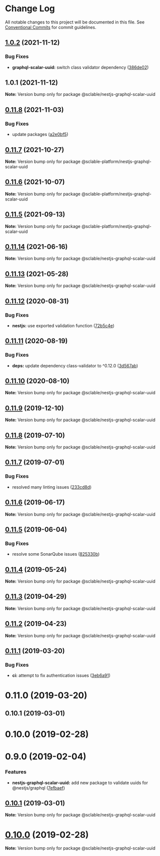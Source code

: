 # Change Log

All notable changes to this project will be documented in this file.
See [Conventional Commits](https://conventionalcommits.org) for commit guidelines.

## [1.0.2](https://github.com/sclable/nestjs-libs/compare/@sclable/nestjs-graphql-scalar-uuid@1.0.1...@sclable/nestjs-graphql-scalar-uuid@1.0.2) (2021-11-12)


### Bug Fixes

* **graphql-scalar-uuid:** switch class validator dependency ([386de02](https://github.com/sclable/nestjs-libs/commit/386de026d8caa8c40321390977d8a2acd8b0db08))





## 1.0.1 (2021-11-12)

**Note:** Version bump only for package @sclable/nestjs-graphql-scalar-uuid





## [0.11.8](https://git.sclable.com/sclable-platform/ts-monorepo/compare/@sclable-platform/nestjs-graphql-scalar-uuid@0.11.7...@sclable-platform/nestjs-graphql-scalar-uuid@0.11.8) (2021-11-03)


### Bug Fixes

* update packages ([a2e0bf5](https://git.sclable.com/sclable-platform/ts-monorepo/commits/a2e0bf507aa58f66d3993aec919ad47bdd83a44b))





## [0.11.7](https://git.sclable.com/sclable-platform/ts-monorepo/compare/@sclable-platform/nestjs-graphql-scalar-uuid@0.11.6...@sclable-platform/nestjs-graphql-scalar-uuid@0.11.7) (2021-10-27)

**Note:** Version bump only for package @sclable-platform/nestjs-graphql-scalar-uuid





## [0.11.6](https://git.sclable.com/sclable-platform/ts-monorepo/compare/@sclable-platform/nestjs-graphql-scalar-uuid@0.11.5...@sclable-platform/nestjs-graphql-scalar-uuid@0.11.6) (2021-10-07)

**Note:** Version bump only for package @sclable-platform/nestjs-graphql-scalar-uuid





## [0.11.5](https://git.sclable.com/sclable-platform/ts-monorepo/compare/@sclable-platform/nestjs-graphql-scalar-uuid@0.13.2...@sclable-platform/nestjs-graphql-scalar-uuid@0.11.5) (2021-09-13)

**Note:** Version bump only for package @sclable-platform/nestjs-graphql-scalar-uuid





## [0.11.14](https://git.sclable.com/sclable-platform/ts-monorepo/compare/@sclable/nestjs-graphql-scalar-uuid@0.11.13...@sclable/nestjs-graphql-scalar-uuid@0.11.14) (2021-06-16)

**Note:** Version bump only for package @sclable/nestjs-graphql-scalar-uuid





## [0.11.13](https://git.sclable.com/sclable-platform/ts-monorepo/compare/@sclable/nestjs-graphql-scalar-uuid@0.11.12...@sclable/nestjs-graphql-scalar-uuid@0.11.13) (2021-05-28)

**Note:** Version bump only for package @sclable/nestjs-graphql-scalar-uuid





## [0.11.12](https://git.sclable.com/sclable-platform/ts-monorepo/compare/@sclable/nestjs-graphql-scalar-uuid@0.11.11...@sclable/nestjs-graphql-scalar-uuid@0.11.12) (2020-08-31)


### Bug Fixes

* **nestjs:** use exported validation function ([72b5c4e](https://git.sclable.com/sclable-platform/ts-monorepo/commits/72b5c4eed4997bce69ea4e1537eaa4ca131dd954))





## [0.11.11](https://git.sclable.com/sclable-platform/ts-monorepo/compare/@sclable/nestjs-graphql-scalar-uuid@0.11.10...@sclable/nestjs-graphql-scalar-uuid@0.11.11) (2020-08-19)


### Bug Fixes

* **deps:** update dependency class-validator to ^0.12.0 ([3d567ab](https://git.sclable.com/sclable-platform/ts-monorepo/commits/3d567ab2c2c297b0f68bdc98e98960a324bd46a9))





## [0.11.10](https://git.sclable.com/sclable-platform/ts-monorepo/compare/@sclable/nestjs-graphql-scalar-uuid@0.11.9...@sclable/nestjs-graphql-scalar-uuid@0.11.10) (2020-08-10)

**Note:** Version bump only for package @sclable/nestjs-graphql-scalar-uuid





## [0.11.9](https://git.sclable.com/sclable-platform/ts-monorepo/compare/@sclable/nestjs-graphql-scalar-uuid@0.11.8...@sclable/nestjs-graphql-scalar-uuid@0.11.9) (2019-12-10)

**Note:** Version bump only for package @sclable/nestjs-graphql-scalar-uuid





## [0.11.8](https://git.sclable.com/sclable-platform/ts-monorepo/compare/@sclable/nestjs-graphql-scalar-uuid@0.11.7...@sclable/nestjs-graphql-scalar-uuid@0.11.8) (2019-07-10)

**Note:** Version bump only for package @sclable/nestjs-graphql-scalar-uuid





## [0.11.7](https://git.sclable.com/sclable-platform/ts-monorepo/compare/@sclable/nestjs-graphql-scalar-uuid@0.11.6...@sclable/nestjs-graphql-scalar-uuid@0.11.7) (2019-07-01)


### Bug Fixes

* resolved many linting issues ([233cd8d](https://git.sclable.com/sclable-platform/ts-monorepo/commits/233cd8d))





## [0.11.6](https://git.sclable.com/sclable-platform/ts-monorepo/compare/@sclable/nestjs-graphql-scalar-uuid@0.11.5...@sclable/nestjs-graphql-scalar-uuid@0.11.6) (2019-06-17)

**Note:** Version bump only for package @sclable/nestjs-graphql-scalar-uuid





## [0.11.5](https://git.sclable.com/sclable-platform/ts-monorepo/compare/@sclable/nestjs-graphql-scalar-uuid@0.11.4...@sclable/nestjs-graphql-scalar-uuid@0.11.5) (2019-06-04)


### Bug Fixes

* resolve some SonarQube issues ([825330b](https://git.sclable.com/sclable-platform/ts-monorepo/commits/825330b))





## [0.11.4](https://git.sclable.com/sclable-platform/ts-monorepo/compare/@sclable/nestjs-graphql-scalar-uuid@0.11.3...@sclable/nestjs-graphql-scalar-uuid@0.11.4) (2019-05-24)

**Note:** Version bump only for package @sclable/nestjs-graphql-scalar-uuid





## [0.11.3](https://git.sclable.com/sclable-platform/ts-monorepo/compare/@sclable/nestjs-graphql-scalar-uuid@0.11.2...@sclable/nestjs-graphql-scalar-uuid@0.11.3) (2019-04-29)

**Note:** Version bump only for package @sclable/nestjs-graphql-scalar-uuid





## [0.11.2](https://git.sclable.com/sclable-platform/ts-monorepo/compare/@sclable/nestjs-graphql-scalar-uuid@0.11.1...@sclable/nestjs-graphql-scalar-uuid@0.11.2) (2019-04-23)

**Note:** Version bump only for package @sclable/nestjs-graphql-scalar-uuid





## [0.11.1](https://git.sclable.com/sclable-platform/ts-monorepo/compare/@sclable/nestjs-graphql-scalar-uuid@0.11.0...@sclable/nestjs-graphql-scalar-uuid@0.11.1) (2019-03-20)


### Bug Fixes

* **ci:** attempt to fix authentication issues ([3eb6a91](https://git.sclable.com/sclable-platform/ts-monorepo/commits/3eb6a91))





# 0.11.0 (2019-03-20)



## 0.10.1 (2019-03-01)



# 0.10.0 (2019-02-28)



# 0.9.0 (2019-02-04)


### Features

* **nestjs-graphql-scalar-uuid:** add new package to validate uuids for @nestjs/graphql ([7efbaef](https://git.sclable.com/sclable-platform/ts-monorepo/commits/7efbaef))





## [0.10.1](https://git.sclable.com/sclable-platform/ts-monorepo/compare/v0.10.0...v0.10.1) (2019-03-01)

**Note:** Version bump only for package @sclable/nestjs-graphql-scalar-uuid





# [0.10.0](https://git.sclable.com/sclable-platform/ts-monorepo/compare/v0.9.1...v0.10.0) (2019-02-28)

**Note:** Version bump only for package @sclable/nestjs-graphql-scalar-uuid
